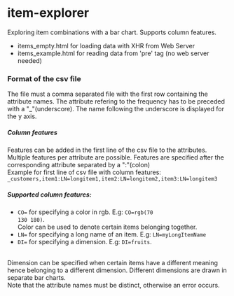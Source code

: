 # item-explorer
Exploring item combinations with a bar chart.
Supports column features.

- items_empty.html for loading data with XHR from Web Server
- items_example.html for reading data from 'pre' tag (no web server needed)

<h3>Format of the csv file</h3>
<p>
The file must a comma separated file with the first row containing the attribute names.
The attribute refering to the frequency has to be preceded with a "_"(underscore).
The name following the underscore is displayed for the y axis.
</p>
<p>
<h5>Column features</h5>
Features can be added in the first line of the csv file to the attributes.
Multiple features per attribute are possible. Features are specified after the corresponding attribute separated by a ":"(colon)
<br>
Example for first line of csv file with column features:
<code>_customers,item1:LN=longitem1,item2:LN=longitem2,item3:LN=longitem3</code>


<h5>Supported column features:</h5>

- <code>CO=</code> for specifying a color in rgb. E.g: <code>CO=rgb(70 130 180)</code>. <br>Color can be used to denote certain items belonging together.
- <code>LN=</code> for specifying a long name of an item. E.g: <code>LN=myLongItemName</code>
- <code>DI=</code> for specifying a dimension. E.g: <code>DI=fruits</code>. 

<br>Dimension can be specified when certain items have a different meaning hence belonging to a different dimension. Different dimensions are drawn in separate bar charts.
<br>Note that the attribute names must be distinct, otherwise an error occurs.
</p>

